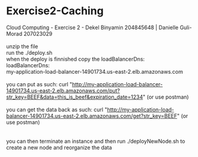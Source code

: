 # Exercise2-Caching
Cloud Computing - Exercise 2 - Dekel Binyamin 204845648 | Danielle Guli-Morad 207023029
<br>
<br>
unzip the file
<br>
run the ./deploy.sh
<br>
when the deploy is finnished copy the loadBalancerDns:
<br>
loadBalancerDns:
<br>
my-application-load-balancer-14901734.us-east-2.elb.amazonaws.com
<br>
<br>
you can put as such: curl "http://my-application-load-balancer-14901734.us-east-2.elb.amazonaws.com/put?str_key=BEEF&data=this_is_beef&expiration_date=1234" (or use postman)
<br>
<br>
you can get the data back as such: curl "http://my-application-load-balancer-14901734.us-east-2.elb.amazonaws.com/get?str_key=BEEF" (or use postman)
<br>
<br>
<br>
you can then terminate an instance and then run ./deployNewNode.sh to create a new node and reorganize the data
